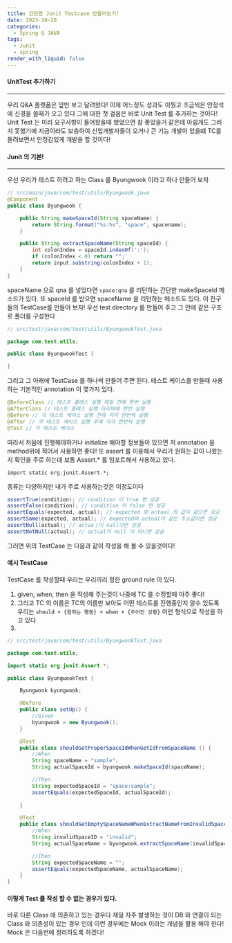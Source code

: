 ```yaml
---
title: 간단한 Junit Testcase 만들어보기!
date: 2023-10-20
categories:
  - Spring & JAVA
tags:
  - Junit
  - spring
render_with_liquid: false
---
```

#### UnitTest 추가하기
---
우리 Q&A 플랫폼은 앞만 보고 달려왔다! 이제 어느정도 성과도 이뤘고 조금씩은 안정석에 신경을 쓸때가 오고 있다 그에 대한 첫 걸음은 바로 Unit Test 를 추가하는 것이다! Unit Test 는 미리 요구사항이 들어왔을때 했었으면 참 좋았을거 같은데 아쉽게도 그러지 못했기에 지금이라도 보충하여 신입개발자들이 오거나 큰 기능 개발이 있을떄 TC를 돌려보면서 안정감있게 개발을 할 것이다!

#### Junit 의 기본!
---
우선 우리가 테스트 하려고 하는 Class 를 Byungwook 이라고 하나 만들어 보자
```java
// src/main/java/com/test/utils/Byungwook.java
@Component
public class Byungwook {

	public String makeSpaceId(String spaceName) {
		return String.format("%s:%s", "space", spacename);
	}

	public String extractSpaceName(String spaceId) {
        int colonIndex = spaceId.indexOf(':');
	    if (colonIndex < 0) return "";
        return input.substring(colonIndex + 1);
    }
}
```

spaceName 으로 qna 를 넣었다면 `space:qna` 를 리턴하는 간단한 makeSpaceId 메소드가 있다. 또 spaceId 를 받으면 spaceName 을 리턴하는 메소드도 있다.
이 친구들의 TestCase를 만들어 보자! 우선 test directory 를 만들어 주고 그 안에 같은 구조로 폴더를 구성한다

```java
// src/test/java/com/test/utils/ByungwookTest.java

package com.test.utils;

public class ByungwookTest {

}
```

그리고 그 아래에 TestCase 를 하나씩 만들어 주면 된다. 테스트 케이스를 만들때 사용하는 기본적인 annotation 이 몇가지 있다.
```java
@BeforeClass // 테스트 클래스 실행 제일 전에 한번 실행
@AfterClass // 테스트 클래스 실행 마지막에 한번 실행
@Before // 각 테스트 케이스 실행 전에 각각 한번씩 실행
@After // 각 테스트 케이스 실행 후에 각각 한번씩 실행
@Test // 각 테스트 케이스
```
따라서 처음에 진행해야하거나 initialize 해야할 정보들이 있으면 저 annotation 을 method위에 적어서 사용하면 좋다! 
또 assert 를 이용해서 우리가 원하는 값이 나왔는지 확인을 주로 하는데 보통 Assert.* 를 임포트해서 사용하고 있다. 
```
import static org.junit.Assert.*;
```
종류는 다양하지만 내가 주로 사용하는것은 이정도이다

```java
assertTrue(condition); // condition 이 true 면 성공
assertFalse(condition); // condition 이 false 면 성공
assertEquals(expected, actual); // expected 와 actual 의 값이 같으면 성공
assertSame(expected, actual); // expected와 actual이 같은 주소값이면 성공
assertNull(actual); // actuaㅣ이 null이면 성공
assertNotNull(actual); // actual이 null 이 아니면 성공

```
그러면 위의 TestCase 는 다음과 같이 작성을 해 볼 수 있을것이다!

#### 예시 TestCase
TestCase 를 작성할때 우리는 우리끼리 정한 ground rule 이 있다.
1. given, when, then 을 작성해 주는것이 나중에 TC 를 수정할때 아주 좋다!
2. 그리고 TC 의 이름은 TC의 이름만 보아도 어떤 테스트를 진행중인지 알수 있도록 우리는 `should + {원하는 행동} + when + {주어진 상황}` 이런 형식으로 작성을 하고 있다
3. 



```java
// src/test/java/com/test/utils/ByungwookTest.java

package com.test.utils;

import static org.junit.Assert.*;

public class ByungwookTest {

	Byungwook byungwook;

	@Before
	public class setUp() {
		//Given
		byungwook = new Byungwook();
	}

	@Test
	public class shouldGetProperSpaceIdWhenGetIdFromSpaceName () {
		//When
		String spaceName = "sample";
		String actualSpaceId = byungwook.makeSpaceId(spaceName);

		//Then
		String expectedSpaceId = "space:sample";
		assertEquals(expectedSpaceId, actualSpaceId);
		
	}

	@Test
	public class shouldGetEmptySpaceNameWhenExtractNameFromInvalidSpaceId() {
		//When
		String invalidSpaceID = "invalid";
		String actualSpaceName = byungwook.extractSpaceName(invalidSpaceID);

		//Then
		String expectedSpaceName = "";
		assertEquals(expectedSpaceName, actualSpaceName);
	}
}
```

#### 이렇게 Test 를 작성 할 수 없는 경우가 있다.

바로 다른 Class 에 의존하고 있는 경우다 제일 자주 발생하는 것이 DB 와 연결이 되는 Class 와 의존성이 있는 경우 인데 이런 경우에는 Mock 이라는 개념을 활용 해야 한다! Mock 은 다음번에 정리하도록 하겠다!